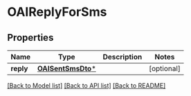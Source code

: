 # OAIReplyForSms

## Properties
Name | Type | Description | Notes
------------ | ------------- | ------------- | -------------
**reply** | [**OAISentSmsDto***](OAISentSmsDto) |  | [optional] 

[[Back to Model list]](../README#documentation-for-models) [[Back to API list]](../README#documentation-for-api-endpoints) [[Back to README]](../README)


